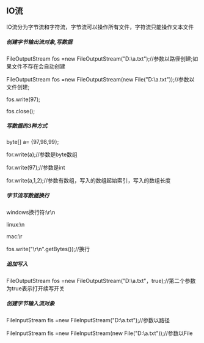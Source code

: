 ## IO流
IO流分为字节流和字符流，字节流可以操作所有文件，字符流只能操作文本文件
##### 创建字节输出流对象,写数据
FileOutputStream fos =new FileOutputStream("D:\\a.txt");//参数以路径创建;如果文件不存在会自动创建

FileOutputStream fos =new FileOutputStream(new File("D:\\a.txt"));//参数以文件创建;

fos.write(97);

fos.close();

##### 写数据的3种方式
byte[] a= {97,98,99};

for.write(a);//参数是byte数组

for.write(97);//参数是int

for.write(a,1,2);//参数有数组，写入的数组起始索引，写入的数组长度

##### 字节流写数据换行
windows换行符:\r\n

linux:\n

mac:\r

fos.write("\r\n".getBytes());//换行

##### 追加写入
FileOutputStream fos =new FileOutputStream("D:\\a.txt"，true);//第二个参数为true表示打开续写开关

##### 创建字节输入流对象
FileInputStream fis =new FileInputStream("D:\\a.txt");//参数以路径

FileInputStream fis =new FileInputStream(new File("D:\\a.txt"));//参数以File
